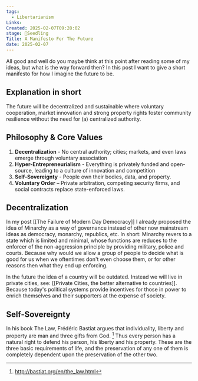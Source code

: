 ```yaml
---
tags:
  - Libertarianism
Links: 
Created: 2025-02-07T09:28:02
stage: 🌱Seedling
Title: A Manifesto For The Future
date: 2025-02-07
---
```

All good and well do you maybe think at this point after reading some of my ideas, but what is the way forward then? In this post I want to give a short manifesto for how I imagine the future to be.

## Explanation in short

The future will be decentralized and sustainable where voluntary cooperation, market innovation and strong property rights foster community resilience without the need for (a) centralized authority.

## Philosophy & Core Values 
1. **Decentralization** - No central authority; cities; markets, and even laws emerge through voluntary association
2. **Hyper-Entrepreneurialism** - Everything is privately funded and open-source, leading to a culture of innovation and competition
3. **Self-Sovereignty** - People own their bodies, data, and property.
4. **Voluntary Order** – Private arbitration, competing security firms, and social contracts replace state-enforced laws.

## Decentralization
In my post [[The Failure of Modern Day Democracy]] I already proposed the idea of Minarchy as a way of governance instead of other now mainstream ideas as democracy, monarchy, republics, etc. In short: Minarchy revers to a state which is limited and minimal, whose functions are reduces to the enforcer of the non-aggression principle by providing military, police and courts. Because why would we allow a group of people to decide what is good for us when we oftentimes don't even choose them, or for other reasons then what they end up enforcing. 

In the future the idea of a country will be outdated. Instead we will live in private cities, see: [[Private Cities, the better alternative to countries]]. Because today's political systems provide incentives for those in power to enrich themselves and their supporters at the expense of society.

## Self-Sovereignty

In his book The Law, Frédéric Bastiat argues that individuality, liberty and property are man and three gifts from God. [^1] Thus every person has a natural right to defend his person, his liberty and his property. These are the three basic requirements of life, and the preservation of any one of them is completely dependent upon the preservation of the other two.

[^1]: http://bastiat.org/en/the_law.html